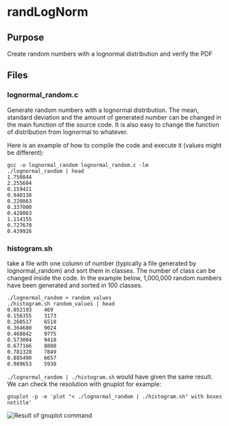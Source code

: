 # randLogNorm

## Purpose

Create random numbers with a lognormal distribution and verify the PDF

## Files

### lognormal_random.c

Generate random numbers with a lognormal distribution. The mean, standard deviation and the amount of generated number can be changed in the main function of the source code. It is also easy to change the function of distribution from lognormal to whatever.

Here is an example of how to compile the code and execute it (values might be different):

    gcc -o lognormal_random lognormal_random.c -lm
    ./lognormal_random | head
    1.750844
    2.255604
    0.159421
    0.940138
    0.220863
    0.337000
    0.428063
    1.114155
    0.727670
    0.439926

### histogram.sh

take a file with one column of number (typically a file generated by lognormal_random) and sort them in classes. The number of class can be changed inside the code. In the example below, 1,000,000 random numbers have been generated and sorted in 100 classes.

    ./lognormal_random > random_values
    ./histogram.sh random_values | head
    0.052193	469
    0.156355	3173
    0.260517	6518
    0.364680	9024
    0.468842	9775
    0.573004	9418
    0.677166	8808
    0.781328	7849
    0.885490	6657
    0.989653	5938

`./lognormal_random | ./histogram.sh` would have given the same result. We can check the resolution with gnuplot for example:

```
gnuplot -p -e 'plot "< ./lognormal_random | ./histogram.sh" with boxes notitle'
```

![Result of gnuplot command](denrou.github.com/randLogNorm/result_gnuplot.png)
